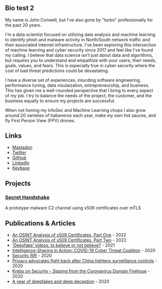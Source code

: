 #

## Bio test 2
My name is John Conwell, but I've also gone by "turbo" professionally for the past 20 years. 

I'm a data scientist focused on utilizing data analysis and machine learning to identify phish and malware activity in North/South network traffic and their associated internet infrastructure. I've been exploring this intersection of machine learning and cyber security since 2017 and feel like I've found my calling. I believe that data science isn’t just about data and algorithms, but requires you to understand and empathize with your users; their needs, goals, values, and fears. This is especially true in cyber security where the cost of bad threat predictions could be devastating.

I have a diverse set of experiences, inlucding software engineering, performance tuning, data visulaization, entrepreneurship, and business. This has given me a well-rounded perspective that I bring to every aspect of my job. I try to balance the needs of the project, the customer, and the business equally to ensure my projects are successful.

When not honing my InfoSec and Machine Learning chops I also grow around 20 varieties of habaneros each year, make my own hot sauces, and fly First Person View (FPV) drones.

## Links

* [Mastadon](https://infosec.exchange/@turbo)
* [Twitter](https://twitter.com/turboCodr)
* [GitHub](https://github.com/jconwell)
* [LinkedIn](https://www.linkedin.com/in/jconwell/)
* [Keybase](https://keybase.io/turbojc/)

## Projects

### [Secret Handshake](https://github.com/jconwell/secret_handshake) 
A prototype malware C2 channel using x509 certificates over mTLS

## Publications & Articles
* <a href="https://blog.gigamon.com/2022/10/19/an-osint-analysis-of-x509-certificates-part-one-something-seems-phishy/" target="_blank">An OSINT Analysis of x509 Certificates, Part One</a> - 2022
* <a href="https://blog.gigamon.com/2022/10/24/an-osint-analysis-of-x509-certificates-part-two-digging-into-the-san/" target="_blank">An OSINT Analysis of x509 Certificates, Part Two</a> - 2022
* <a href="https://www.ft.com/content/803767b7-2076-41e2-a587-1f13c77d1675" target="_blank">‘Deepfake’ videos: to believe or not believe?</a> - 2021
* <a href="https://securityboulevard.com/2020/09/intelligence-sharing-in-action-covid-19-cyber-threat-coalition/" target="_blank">Intelligence-Sharing in Action: COVID-19 Cyber Threat Coalition</a> - 2020
* <a href="https://www.thewirechina.com/2020/08/30/security-rift/" target="_blank">Security Rift</a> - 2020
* <a href="https://portswigger.net/daily-swig/cat-and-mouse-privacy-advocates-fight-back-after-china-tightens-surveillance-controls" target="_blank">Privacy advocates fight back after China tightens surveillance controls</a> - 2020
* <a href="https://krebsonsecurity.com/2020/04/sipping-from-the-coronavirus-domain-firehose/" target="_blank">Krebs on Security - Sipping from the Coronavirus Domain Firehose</a> - 2020
* <a href="https://www.helpnetsecurity.com/2020/01/29/deepfake-technology/" target="_blank">A year of deepfakes and deep deception</a> - 2020
